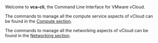 Welcome to **vca-cli**, the Command Line Interface for VMware vCloud.

The commands to manage all the compute service aspects of vCloud can be found in the [Compute section](Compute).

The commands to manage all the networking aspects of vCloud can be found in the [Networking section](Networking).
